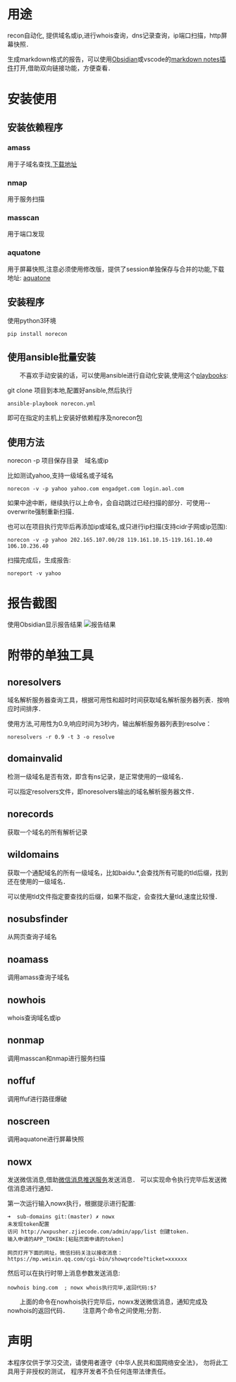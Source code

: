 
# 用途
  recon自动化, 提供域名或ip,进行whois查询，dns记录查询，ip端口扫描，http屏幕快照．
  
  
  生成markdown格式的报告，可以使用[Obsidian](https://obsidian.md/)或vscode的[markdown notes插件](https://marketplace.visualstudio.com/items?itemName=kortina.vscode-markdown-notes)打开,借助双向链接功能，方便查看．
  
# 安装使用

## 安装依赖程序

### amass 
   用于子域名查找,[下载地址](https://github.com/OWASP/Amass/releases)

### nmap
   用于服务扫描

### masscan
   用于端口发现

### aquatone
   用于屏幕快照,注意必须使用修改版，提供了session单独保存与合并的功能,下载地址:
   [aquatone](https://github.com/ntestoc3/aquatone/releases)

## 安装程序
  
  使用python3环境
  ```shell
  pip install norecon
  ```

## 使用ansible批量安装
　　不喜欢手动安装的话，可以使用ansible进行自动化安装,使用这个[playbooks](https://github.com/ntestoc3/playbooks):

   git clone 项目到本地,配置好ansible,然后执行
```shell
ansible-playbook norecon.yml
```
   即可在指定的主机上安装好依赖程序及norecon包

  
## 使用方法
  norecon -p 项目保存目录　域名或ip 
  
  比如测试yahoo,支持一级域名或子域名
  ```shell
  norecon -v -p yahoo yahoo.com engadget.com login.aol.com
  ```
  如果中途中断，继续执行以上命令，会自动跳过已经扫描的部分．可使用--overwrite强制重新扫描．
  
  也可以在项目执行完毕后再添加ip或域名,或只进行ip扫描(支持cidr子网或ip范围):
  ```shell
  norecon -v -p yahoo 202.165.107.00/28 119.161.10.15-119.161.10.40 106.10.236.40
  ```

  扫描完成后，生成报告:
  ```shell
  noreport -v yahoo
  ```
  
# 报告截图
  使用Obsidian显示报告结果
  ![报告结果](https://github.com/ntestoc3/norecon/raw/master/resources/report_screen.gif)

# 附带的单独工具

## noresolvers
  域名解析服务器查询工具，根据可用性和超时时间获取域名解析服务器列表．按响应时间排序．
  
  使用方法,可用性为0.9,响应时间为3秒内，输出解析服务器列表到resolve：
```shell
noresolvers -r 0.9 -t 3 -o resolve
```

## domainvalid 
  检测一级域名是否有效，即含有ns记录，是正常使用的一级域名．

  可以指定resolvers文件，即noresolvers输出的域名解析服务器文件．

## norecords
  获取一个域名的所有解析记录
  
## wildomains
  获取一个通配域名的所有一级域名，比如baidu.*,会查找所有可能的tld后缀，找到还在使用的一级域名．

  可以使用tld文件指定要查找的后缀，如果不指定，会查找大量tld,速度比较慢．

## nosubsfinder
  从网页查询子域名
 
## noamass
  调用amass查询子域名
 
## nowhois
  whois查询域名或ip
 
## nonmap
  调用masscan和nmap进行服务扫描
  
## noffuf
  调用ffuf进行路径爆破
  
## noscreen
  调用aquatone进行屏幕快照
  
## nowx
  发送微信消息,借助[微信消息推送服务](http://wxpusher.zjiecode.com/docs/)发送消息．
  可以实现命令执行完毕后发送微信消息进行通知．
  
  第一次运行输入nowx执行，根据提示进行配置:
```shell
➜  sub-domains git:(master) ✗ nowx
未发现token配置
访问 http://wxpusher.zjiecode.com/admin/app/list 创建token.
输入申请的APP_TOKEN:[粘贴页面申请的token]

网页打开下面的网址，微信扫码关注以接收消息：
https://mp.weixin.qq.com/cgi-bin/showqrcode?ticket=xxxxxx
```

  然后可以在执行时带上消息参数发送消息:
```shell
nowhois bing.com  ; nowx whois执行完毕,返回代码:$?
```  
　　上面的命令在nowhois执行完毕后，nowx发送微信消息，通知完成及nowhois的返回代码．
　　注意两个命令之间使用;分割．

# 声明
  本程序仅供于学习交流，请使用者遵守《中华人民共和国网络安全法》，
  勿将此工具用于非授权的测试，
  程序开发者不负任何连带法律责任。

